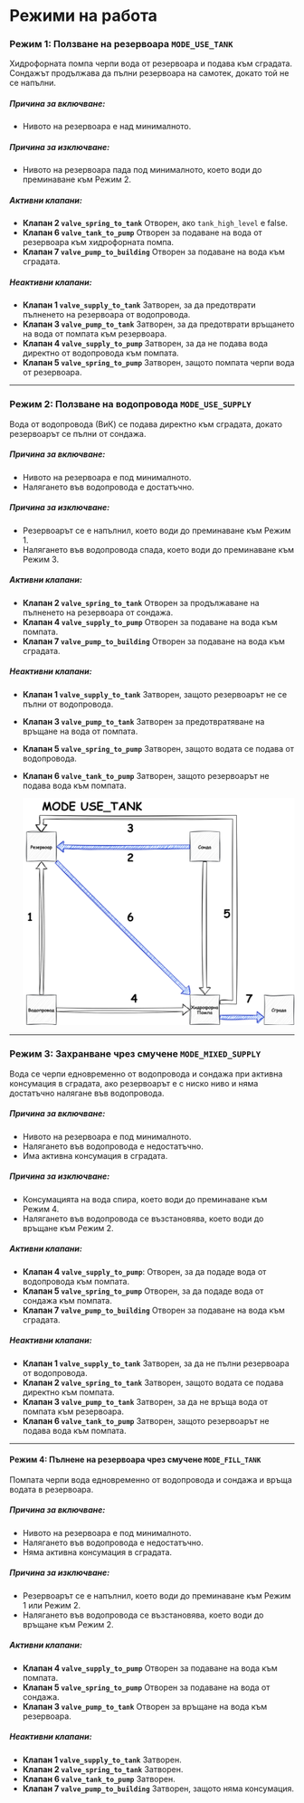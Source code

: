 # Режими на работа

### Режим 1: Ползване на резервоара `MODE_USE_TANK`

Хидрофорната помпа черпи вода от резервоара и подава към сградата. Сондажът продължава да пълни резервоара на самотек, докато той не се напълни.

##### Причина за включване:
- Нивото на резервоара е над минималното.

##### Причина за изключване:
- Нивото на резервоара пада под минималното, което води до преминаване към Режим 2.

##### Активни клапани:

- **Клапан 2 `valve_spring_to_tank`** Отворен, ако `tank_high_level` е false.
- **Клапан 6 `valve_tank_to_pump`** Отворен за подаване на вода от резервоара към хидрофорната помпа.
- **Клапан 7 `valve_pump_to_building`** Отворен за подаване на вода към сградата.

##### Неактивни клапани:

- **Клапан 1 `valve_supply_to_tank`** Затворен, за да предотврати пълненето на резервоара от водопровода.
- **Клапан 3 `valve_pump_to_tank`** Затворен, за да предотврати връщането на вода от помпата към резервоара.
- **Клапан 4 `valve_supply_to_pump`** Затворен, за да не подава вода директно от водопровода към помпата.
- **Клапан 5 `valve_spring_to_pump`** Затворен, защото помпата черпи вода от резервоара.

---

### Режим 2: Ползване на водопровода `MODE_USE_SUPPLY`

Вода от водопровода (ВиК) се подава директно към сградата, докато резервоарът се пълни от сондажа.

##### Причина за включване:
- Нивото на резервоара е под минималното.
- Налягането във водопровода е достатъчно.

##### Причина за изключване:
- Резервоарът се е напълнил, което води до преминаване към Режим 1.
- Налягането във водопровода спада, което води до преминаване към Режим 3.

##### Активни клапани:

- **Клапан 2 `valve_spring_to_tank`** Отворен за продължаване на пълненето на резервоара от сондажа.
- **Клапан 4 `valve_supply_to_pump`** Отворен за подаване на вода към помпата.
- **Клапан 7 `valve_pump_to_building`** Отворен за подаване на вода към сградата.

##### Неактивни клапани:

- **Клапан 1 `valve_supply_to_tank`** Затворен, защото резервоарът не се пълни от водопровода.
- **Клапан 3 `valve_pump_to_tank`** Затворен за предотвратяване на връщане на вода от помпата.
- **Клапан 5 `valve_spring_to_pump`** Затворен, защото водата се подава от водопровода.
- **Клапан 6 `valve_tank_to_pump`** Затворен, защото резервоарът не подава вода към помпата.

  ![Alt text](/diagrams/mode_use_tank.svg)


---

### Режим 3: Захранване чрез смучене `MODE_MIXED_SUPPLY`

Вода се черпи едновременно от водопровода и сондажа при активна консумация в сградата, ако резервоарът е с ниско ниво и няма достатъчно налягане във водопровода.

##### Причина за включване:
- Нивото на резервоара е под минималното.
- Налягането във водопровода е недостатъчно.
- Има активна консумация в сградата.

##### Причина за изключване:
- Консумацията на вода спира, което води до преминаване към Режим 4.
- Налягането във водопровода се възстановява, което води до връщане към Режим 2.

##### Активни клапани:

- **Клапан 4 `valve_supply_to_pump`**: Отворен, за да подаде вода от водопровода към помпата.
- **Клапан 5 `valve_spring_to_pump`** Отворен, за да подаде вода от сондажа към помпата.
- **Клапан 7 `valve_pump_to_building`** Отворен за подаване на вода към сградата.

##### Неактивни клапани:

- **Клапан 1 `valve_supply_to_tank`** Затворен, за да не пълни резервоара от водопровода.
- **Клапан 2 `valve_spring_to_tank`** Затворен, защото водата се подава директно към помпата.
- **Клапан 3 `valve_pump_to_tank`** Затворен, за да не връща вода от помпата към резервоара.
- **Клапан 6 `valve_tank_to_pump`** Затворен, защото резервоарът не подава вода към помпата.

---

#### Режим 4: Пълнене на резервоара чрез смучене `MODE_FILL_TANK`

Помпата черпи вода едновременно от водопровода и сондажа и връща водата в резервоара.

##### Причина за включване:
- Нивото на резервоара е под минималното.
- Налягането във водопровода е недостатъчно.
- Няма активна консумация в сградата.

##### Причина за изключване:
- Резервоарът се е напълнил, което води до преминаване към Режим 1 или Режим 2.
- Налягането във водопровода се възстановява, което води до връщане към Режим 2.

##### Активни клапани:

- **Клапан 4 `valve_supply_to_pump`** Отворен за подаване на вода към помпата.
- **Клапан 5 `valve_spring_to_pump`** Отворен за подаване на вода от сондажа.
- **Клапан 3 `valve_pump_to_tank`** Отворен за връщане на вода към резервоара.

##### Неактивни клапани:

- **Клапан 1 `valve_supply_to_tank`** Затворен.
- **Клапан 2 `valve_spring_to_tank`** Затворен.
- **Клапан 6 `valve_tank_to_pump`** Затворен.
- **Клапан 7 `valve_pump_to_building`** Затворен, защото няма консумация.
